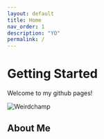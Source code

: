 ```yaml
---
layout: default
title: Home
nav_order: 1
description: "YO"
permalink: /
---
```


# Getting Started

 Welcome to my github pages!

![Weirdchamp](https://cdn.betterttv.net/emote/5d38aaa592fc550c2d5996b8/3x)

## About Me
<script src="https://tryhackme.com/badge/852792"></script>
